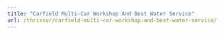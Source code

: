 ```yaml
---
title: "Carfield Multi-Car Workshop And Best Water Service"
url: /thrissur/carfield-multi-car-workshop-and-best-water-service/
---
```


